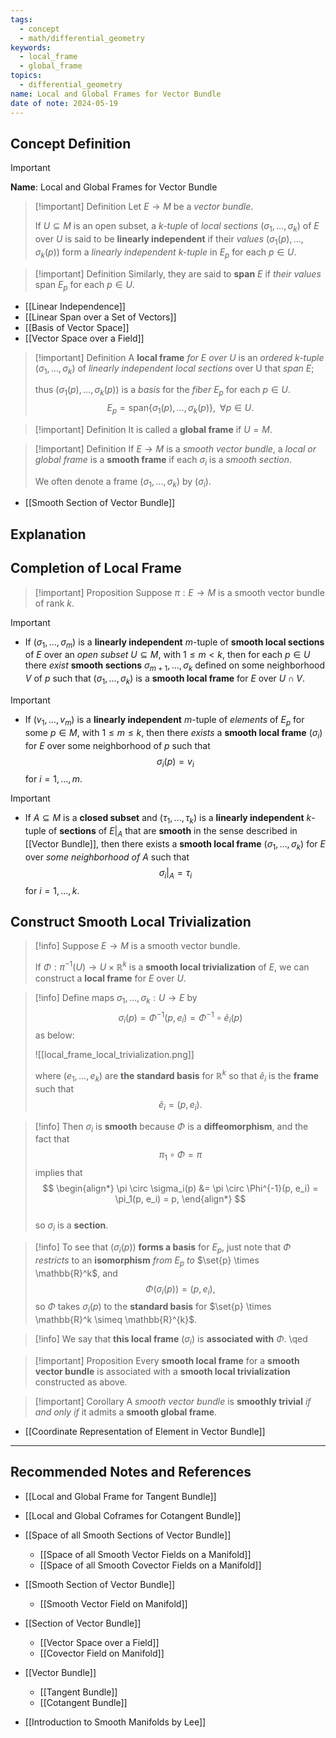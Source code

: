 ```yaml
---
tags:
  - concept
  - math/differential_geometry
keywords:
  - local_frame
  - global_frame
topics:
  - differential_geometry
name: Local and Global Frames for Vector Bundle
date of note: 2024-05-19
---
```


## Concept Definition

>[!important]
>**Name**: Local and Global Frames for Vector Bundle

>[!important] Definition
>Let $E \rightarrow M$ be a *vector bundle*. 
>
>If $U \subseteq M$ is an open subset, a *$k$-tuple* of *local sections* $(\sigma_1,\ldots, \sigma_k)$ of $E$ over $U$ is said to be **linearly independent** if their *values* $(\sigma_1(p),\ldots, \sigma_k(p))$ form a *linearly independent $k$-tuple* in $E_p$ for each $p\in U$. 

>[!important] Definition
>Similarly, they are said to **span** $E$ if *their values* span $E_p$ for each $p \in U$.


- [[Linear Independence]]
- [[Linear Span over a Set of Vectors]]
- [[Basis of Vector Space]]
- [[Vector Space over a Field]]

>[!important] Definition
>A **local frame** *for* $E$ *over* $U$ is an *ordered $k$-tuple* $(\sigma_1,\ldots, \sigma_k)$ of *linearly independent local sections* over U that *span* $E$; 
>
>thus $(\sigma_1(p),\ldots, \sigma_k(p))$ is a *basis* for the *fiber* $E_p$ for each $p \in U$. 
>$$
>E_{p} = \text{span}\{ \sigma_1(p),\ldots, \sigma_k(p) \}, \;\; \forall p \in U.
>$$

>[!important] Definition
>It is called a **global frame** if $U = M$. 

>[!important] Definition
>If  $E \rightarrow M$ is a *smooth vector bundle*, a *local or global frame* is a **smooth frame** if each $\sigma_i$ is a *smooth section*. 
>
>We often denote a frame $(\sigma_1,\ldots, \sigma_k)$ by $(\sigma_i)$.

- [[Smooth Section of Vector Bundle]]

## Explanation



## Completion of Local Frame

>[!important] Proposition
>Suppose $\pi: E \rightarrow M$ is a smooth vector bundle of rank $k$.

>[!important] 
> - If $(\sigma_1,\ldots, \sigma_m)$ is a **linearly independent** $m$-tuple of **smooth local sections** of $E$ over an *open subset* $U \subseteq M$, with $1 \le m < k$,  then for each $p \in U$ there *exist* **smooth sections** $\sigma_{m+1},\ldots, \sigma_{k}$ defined on some neighborhood $V$ of $p$ such that $(\sigma_1,\ldots, \sigma_k)$ is a **smooth local frame** for $E$ over $U \cap V$.

>[!important]  
> - If $(v_1,\ldots,v_m)$ is a **linearly independent** $m$-tuple of *elements* of $E_p$ for some $p\in M$, with $1 \le m \le k$, then there *exists* a **smooth local frame** $(\sigma_i)$ for $E$ over some neighborhood of $p$ such that $$\sigma_i(p) = v_i$$ for $i = 1,\ldots,m$.

>[!important]
 >- If $A \subseteq M$ is a **closed subset** and $(\tau_1,\ldots, \tau_k)$ is a **linearly independent** $k$-tuple of **sections** of $E|_{A}$ that are **smooth** in the sense described in [[Vector Bundle]],  then there exists a **smooth local frame** $(\sigma_1,\ldots, \sigma_k)$ for $E$ over *some neighborhood of* $A$ such that $$\sigma_{i}\big|_{A} = \tau_{i}$$ for $i = 1,\ldots,k$.


## Construct Smooth Local Trivialization

>[!info]
>Suppose $E \rightarrow M$  is a smooth vector bundle. 
>
>If $\Phi: \pi^{-1}(U) \rightarrow U \times \mathbb{R}^{k}$ is a **smooth local trivialization** of $E$, we can construct a **local frame** for $E$ over $U$.  

>[!info]
>Define maps $\sigma_1, \ldots, \sigma_k: U \rightarrow E$ by $$\sigma_i(p) = \Phi^{-1}(p, e_i) = \Phi^{-1} \circ \widetilde{e}_i(p)$$ as below:
>
>![[local_frame_local_trivialization.png]]
>
> where $(e_1,\ldots, e_k)$  are **the standard basis** for $\mathbb{R}^k$ so that $\widetilde{e}_i$ is the **frame** such that $$\widetilde{e}_i = (p, e_i).$$ 


>[!info]
> Then $\sigma_i$ is **smooth** because $\Phi$ is a **diffeomorphism**, and the fact that $$\pi_1 \circ \Phi = \pi$$ 
> implies that
> $$
> \begin{align*}
> \pi \circ \sigma_i(p) &=  \pi \circ  \Phi^{-1}(p, e_i) = \pi_1(p, e_i) = p,
> \end{align*}
>$$  
>so $\sigma_i$ is a **section**. 

>[!info]
>To see that $(\sigma_i(p))$ **forms a basis** for $E_p$, just note that $\Phi$ *restricts* to an **isomorphism** *from* $E_p$ *to* $\set{p} \times \mathbb{R}^k$, and $$\Phi(\sigma_i(p)) = (p, e_i),$$ so $\Phi$ takes $\sigma_i(p)$ to the **standard basis** for $\set{p} \times \mathbb{R}^k \simeq \mathbb{R}^{k}$. 


>[!info]
>We say that **this local frame** $(\sigma_i)$ is **associated with** $\Phi$. \qed


>[!important] Proposition
>Every **smooth local frame** for a **smooth vector bundle** is associated with a **smooth local trivialization** constructed as above.

>[!important] Corollary
>A *smooth vector bundle* is **smoothly trivial** *if and only if* it admits a **smooth global frame**.


- [[Coordinate Representation of Element in Vector Bundle]]








-----------
##  Recommended Notes and References

- [[Local and Global Frame for Tangent Bundle]]
- [[Local and Global Coframes for Cotangent Bundle]]

- [[Space of all Smooth Sections of Vector Bundle]]
	- [[Space of all Smooth Vector Fields on a Manifold]]
	- [[Space of all Smooth Covector Fields on a Manifold]]


- [[Smooth Section of Vector Bundle]]
	- [[Smooth Vector Field on Manifold]]

- [[Section of Vector Bundle]]
	- [[Vector Space over a Field]]
	- [[Covector Field on Manifold]]

- [[Vector Bundle]]
	- [[Tangent Bundle]]
	- [[Cotangent Bundle]]





- [[Introduction to Smooth Manifolds by Lee]]